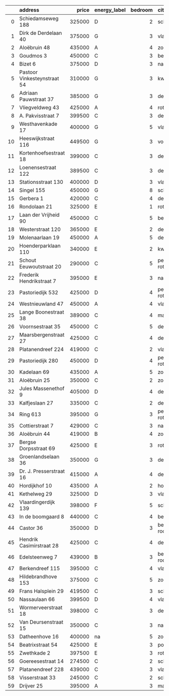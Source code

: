|    | address                     |   price | energy_label   |   bedroom | city                |   house_age |   house_id |
|---:|:----------------------------|--------:|:---------------|----------:|:--------------------|------------:|-----------:|
|  0 | Schiedamseweg 188           |  325000 | D              |         2 | schiedam            |         101 |   43411560 |
|  1 | Dirk de Derdelaan 40        |  375000 | G              |         3 | vlaardingen         |          65 |   43406419 |
|  2 | Aloëbruin 48                |  435000 | A              |         4 | zoetermeer          |          34 |   43428073 |
|  3 | Goudmos 3                   |  450000 | C              |         3 | bergschenhoek       |          34 |   43413634 |
|  4 | Bizet 6                     |  375000 | D              |         3 | naaldwijk           |          52 |   43410359 |
|  5 | Pastoor Vinkesteynstraat 54 |  310000 | G              |         3 | kwintsheul          |          86 |   43459042 |
|  6 | Adriaan Pauwstraat 37       |  385000 | G              |         3 | delft               |          96 |   43494940 |
|  7 | Vliegveldweg 43             |  425000 | A              |         4 | rotterdam           |          65 |   43473799 |
|  8 | A. Pakvisstraat 7           |  399500 | C              |         3 | den-haag            |          42 |   43496246 |
|  9 | Westhavenkade 17            |  400000 | G              |         5 | vlaardingen         |         124 |   42196845 |
| 10 | Heeswijkstraat 116          |  449500 | G              |         3 | voorburg            |          74 |   43483781 |
| 11 | Kortenhoefsestraat 18       |  399000 | C              |         3 | den-haag            |          97 |   43418862 |
| 12 | Loenensestraat 122          |  389500 | C              |         3 | den-haag            |         118 |   42324079 |
| 13 | Stationsstraat 130          |  400000 | D              |         3 | vlaardingen         |         124 |   43419540 |
| 14 | Singel 155                  |  450000 | G              |         8 | schiedam            |         138 |   43411413 |
| 15 | Gerbera 1                   |  420000 | C              |         4 | de-lier             |          45 |   43413534 |
| 16 | Rondolaan 21                |  325000 | E              |         1 | rotterdam           |         108 |   42116063 |
| 17 | Laan der Vrijheid 90        |  450000 | C              |         5 | bergschenhoek       |          57 |   43415959 |
| 18 | Westerstraat 120            |  365000 | E              |         2 | delft               |         138 |   43426254 |
| 19 | Molenaarlaan 19             |  450000 | A              |         5 | de-lier             |          23 |   43408456 |
| 20 | Hoenderparklaan 110         |  340000 | E              |         2 | kwintsheul          |          99 |   43487870 |
| 21 | Schout Eeuwoutstraat 20     |  290000 | C              |         5 | pernis-rotterdam    |          47 |   43408539 |
| 22 | Frederik Hendrikstraat 7    |  395000 | E              |         3 | naaldwijk           |         119 |   43426196 |
| 23 | Pastoriedijk 532            |  425000 | D              |         4 | pernis-rotterdam    |        2024 |   43405993 |
| 24 | Westnieuwland 47            |  450000 | A              |         4 | vlaardingen         |          25 |   42321236 |
| 25 | Lange Boonestraat 38        |  389000 | C              |         4 | maassluis           |          39 |   43413228 |
| 26 | Voornsestraat 35            |  450000 | C              |         5 | den-haag            |          99 |   43412130 |
| 27 | Maarsbergenstraat 27        |  425000 | C              |         4 | den-haag            |          75 |   43497367 |
| 28 | Platanendreef 224           |  419000 | C              |         2 | vlaardingen         |          38 |   43418824 |
| 29 | Pastoriedijk 280            |  450000 | D              |         4 | pernis-rotterdam    |         124 |   42316553 |
| 30 | Kadelaan 69                 |  435000 | A              |         5 | zoetermeer          |          41 |   43411932 |
| 31 | Aloëbruin 25                |  350000 | C              |         2 | zoetermeer          |          34 |   43400513 |
| 32 | Jules Massenethof 9         |  405000 | D              |         4 | den-haag            |          43 |   42313778 |
| 33 | Kalfjeslaan 27              |  335000 | C              |         2 | delft               |          45 |   43428575 |
| 34 | Ring 613                    |  395000 | G              |         3 | pernis-rotterdam    |          97 |   43496243 |
| 35 | Cottierstraat 7             |  429000 | C              |         3 | naaldwijk           |          33 |   43465417 |
| 36 | Aloëbruin 44                |  419000 | B              |         4 | zoetermeer          |          34 |   43401627 |
| 37 | Bergse Dorpsstraat 69       |  425000 | E              |         3 | rotterdam           |         103 |   42302697 |
| 38 | Groenlandselaan 36          |  350000 | G              |         3 | delft               |         119 |   43425656 |
| 39 | Dr. J. Presserstraat 16     |  415000 | A              |         4 | den-haag            |          42 |   43417458 |
| 40 | Hordijkhof 10               |  435000 | A              |         2 | honselersdijk       |          23 |   43403708 |
| 41 | Kethelweg 29                |  325000 | D              |         3 | vlaardingen         |          91 |   43452830 |
| 42 | Vlaardingerdijk 139         |  398000 | F              |         5 | schiedam            |          95 |   43418579 |
| 43 | In de boomgaard 8           |  440000 | C              |         4 | bergschenhoek       |          56 |   43497516 |
| 44 | Castor 36                   |  350000 | D              |         3 | berkel-en-rodenrijs |          51 |   43426840 |
| 45 | Hendrik Casimirstraat 28    |  425000 | C              |         4 | delft               |          75 |   43474953 |
| 46 | Edelsteenweg 7              |  439000 | B              |         3 | berkel-en-rodenrijs |          46 |   43411075 |
| 47 | Berkendreef 115             |  395000 | C              |         4 | vlaardingen         |          49 |   43429290 |
| 48 | Hildebrandhove 153          |  375000 | C              |         5 | zoetermeer          |          46 |   43498791 |
| 49 | Frans Halsplein 29          |  419500 | C              |         3 | schiedam            |          93 |   43419624 |
| 50 | Nassaulaan 66               |  399500 | D              |         4 | vlaardingen         |          85 |   43411170 |
| 51 | Wormerveerstraat 18         |  398000 | C              |         3 | den-haag            |          74 |   43465786 |
| 52 | Van Deursenstraat 15        |  350000 | C              |         3 | naaldwijk           |          89 |   43417918 |
| 53 | Datheenhove 16              |  400000 | na             |         5 | zoetermeer          |          48 |   43402220 |
| 54 | Beatrixstraat 54            |  425000 | E              |         3 | poeldijk            |          68 |   43410422 |
| 55 | Zwethkade 2                 |  397500 | E              |         3 | rotterdam           |         124 |   42352656 |
| 56 | Goereesestraat 14           |  274500 | C              |         2 | schiedam            |         115 |   43428960 |
| 57 | Platanendreef 228           |  439000 | C              |         3 | vlaardingen         |          38 |   42321057 |
| 58 | Visserstraat 33             |  245000 | C              |         2 | schiedam            |         152 |   43412221 |
| 59 | Drijver 25                  |  395000 | A              |         3 | maassluis           |          42 |   43418086 |
